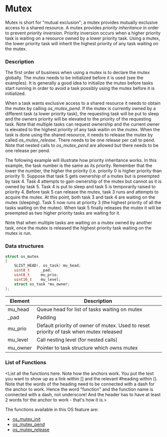 # Mutex


Mutex is short for "mutual exclusion"; a mutex provides mutually exclusive access to a shared resource. A mutex provides *priority inheritance* in order to prevent *priority inversion*. Priority inversion occurs when a higher priority task is waiting on a resource owned by a lower priority task. Using a mutex, the lower priority task will inherit the highest priority of any task waiting on the mutex. 


### Description

The first order of business when using a mutex is to declare the mutex globally. The mutex needs to be initialized before it is used (see the examples). It is generally a good idea to initialize the mutex before tasks start running in order to avoid a task possibly using the mutex before it is initialized.

When a task wants exclusive access to a shared resource it needs to obtain the mutex by calling *os_mutex_pend*. If the mutex is currently owned by a different task (a lower priority task), the requesting task will be put to sleep and the owners priority will be elevated to the priority of the requesting task. Note that multiple tasks can request ownership and the current owner is elevated to the highest priority of any task waitin on the mutex. When the task is done using the shared resource, it needs to release the mutex by called *os_mutex_release*. There needs to be one release per call to pend. Note that nested calls to *os_mutex_pend* are allowed but there needs to be one release per pend.

The following example will illustrate how priority inheritance works. In this example, the task number is the same as its priority. Remember that the lower the number, the higher the priority (i.e. priority 0 is higher priority than priority 1). Suppose that task 5 gets ownership of a mutex but is preempted by task 4. Task 4 attempts to gain ownership of the mutex but cannot as it is owned by task 5. Task 4 is put to sleep and task 5 is temporarily raised to priority 4. Before task 5 can release the mutex, task 3 runs and attempts to acquire the mutex. At this point, both task 3 and task 4 are waiting on the mutex (sleeping). Task 5 now runs at priority 3 (the highest priority of all the tasks waiting on the mutex). When task 5 finally releases the mutex it will be preempted as two higher priority tasks are waiting for it. 

Note that when multiple tasks are waiting on a mutex owned by another task, once the mutex is released the highest priority task waiting on the mutex is run. 

### Data structures

```c 
struct os_mutex
{
    SLIST_HEAD(, os_task) mu_head;
    uint8_t     _pad;
    uint8_t     mu_prio;
    uint16_t    mu_level;
    struct os_task *mu_owner;
};
```

| Element | Description |
|-----------|-------------|
| mu_head |  Queue head for list of tasks waiting on mutex  |
| _pad |  Padding  |
| mu_prio |  Default priority of owner of mutex. Used to reset priority of task when mutex released  |
| mu_level | Call nesting level (for nested calls) |
| mu_owner | Pointer to task structure which owns mutex |

### List of Functions

<List all the functions here. Note how the anchors work. You put the text you want to show up as a link within [] and the relevant #heading within (). Note that the words of the heading need to be connected with a dash for the anchor to work. Hence the word "function" and the function name is connected with a dash, not underscore! And the header has to have at least 2 words for the anchor to work - that's how it is.>

The functions available in this OS feature are:

* [os_mutex_init](os_mutex_init)
* [os_mutex_pend](os_mutex_pend)
* [os_mutex_release](os_mutex_release)

